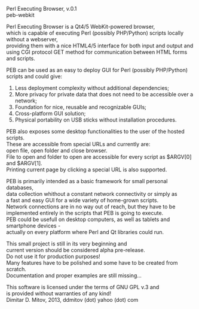   
Perl Executing Browser, v.0.1  
peb-webkit  
  
Perl Executing Browser is a Qt4/5 WebKit-powered browser,  
which is capable of executing Perl (possibly PHP/Python) scripts locally without a webserver,  
providing them with a nice HTML4/5 interface for both input and output and  
using CGI protocol GET method for communication between HTML forms and scripts.  
  
PEB can be used as an easy to deploy GUI for Perl (possibly PHP/Python) scripts and could give:  
1. Less deployment complexity without additional dependencies;  
2. More privacy for private data that does not need to be accessible over a network;  
3. Foundation for nice, reusable and recognizable GUIs;  
4. Cross-platform GUI solution;  
5. Physical portability on USB sticks without installation procedures.  
  
PEB also exposes some desktop functionalities to the user of the hosted scripts.  
These are accessible from special URLs and currently are:  
open file, open folder and close browser.  
File to open and folder to open are accessible for every script as $ARGV[0] and $ARGV[1].  
Printing current page by clicking a special URL is also supported.  
  
PEB is primarily intended as a basic framework for small personal databases,  
data collection whithout a constant network connectivity or simply as  
a fast and easy GUI for a wide variety of home-grown scripts.  
Network connections are in no way out of reach, but they have to be  
implemented entirely in the scripts that PEB is going to execute.  
PEB could be usefull on desktop computers, as well as tablets and smartphone devices -  
actually on every platform where Perl and Qt libraries could run.  
  
This small project is still in its very beginning and  
current version should be considered alpha pre-release.  
Do not use it for production purposes!  
Many features have to be polished and some have to be created from scratch.  
Documentation and proper examples are still missing...  
  
This software is licensed under the terms of GNU GPL v.3 and  
is provided without warranties of any kind!  
Dimitar D. Mitov, 2013, ddmitov (dot) yahoo (dot) com  
  